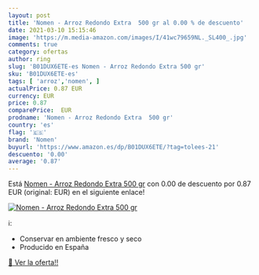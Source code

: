 ```yaml
---
layout: post
title: 'Nomen - Arroz Redondo Extra  500 gr al 0.00 % de descuento'
date: 2021-03-10 15:15:46
image: 'https://m.media-amazon.com/images/I/41wc79659NL._SL400_.jpg'
comments: true
category: ofertas
author: ring
slug: 'B01DUX6ETE-es Nomen - Arroz Redondo Extra 500 gr'
sku: 'B01DUX6ETE-es'
tags: [ 'arroz','nomen', ]
actualPrice: 0.87 EUR
currency: EUR
price: 0.87
comparePrice:  EUR
prodname: 'Nomen - Arroz Redondo Extra  500 gr'
country: 'es'
flag: '🇪🇸'
brand: 'Nomen'
buyurl: 'https://www.amazon.es/dp/B01DUX6ETE/?tag=tolees-21'
descuento: '0.00'
average: '0.87'
---
```


Está [Nomen - Arroz Redondo Extra  500 gr](https://www.amazon.es/dp/B01DUX6ETE/?tag=tolees-21) con 0.00 de descuento por 0.87 EUR (original:  EUR) en el siguiente enlace!

[![Nomen - Arroz Redondo Extra  500 gr](https://m.media-amazon.com/images/I/41wc79659NL._SL400_.jpg)](https://www.amazon.es/dp/B01DUX6ETE/?tag=tolees-21)

ℹ️:

- Conservar en ambiente fresco y seco
- Producido en España

[🛒 Ver la oferta!!](https://www.amazon.es/dp/B01DUX6ETE/?tag=tolees-21)
